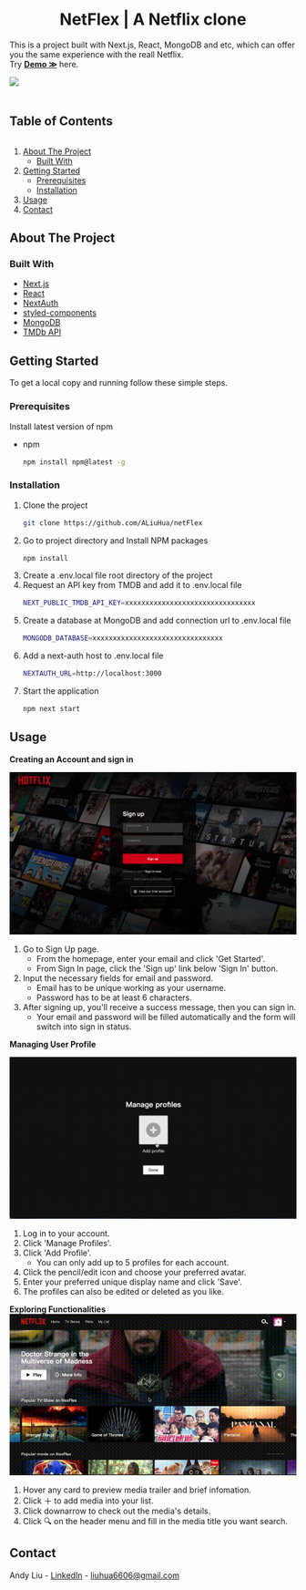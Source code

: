 <h1 align="center">NetFlex | A Netflix clone</h1>

<div>

  <p >This is a project built with Next.js, React, MongoDB and etc, which can offer you the same experience with the reall Netflix. 
  <br />Try <a     href="https://net-media.vercel.app/"><strong>Demo ≫</strong></a> here.</p>
  
  <img src="https://github.com/ALiuHua/andy-portfolio/blob/main/public/images/netflex/netflex.gif">
 
  <br/>
  <br/>
</div>

<h2 style="display:inline-block">Table of Contents</h2>
<ol>
  <li>
    <a href="#about-the-project">About The Project</a>
    <ul>
      <li><a href="#built-with">Built With</a></li>
    </ul>
  </li>
  <li>
    <a href="#getting-started">Getting Started</a>
    <ul>
      <li><a href="#prerequisites">Prerequisites</a></li>
      <li><a href="#installation">Installation</a></li>
    </ul>
  </li>
  <li><a href="#usage">Usage</a></li>
  <li><a href="#contact">Contact</a></li>
</ol>

## About The Project

### Built With

- [Next.js](https://nextjs.org/)
- [React](https://reactjs.org/)
- [NextAuth](https://next-auth.js.org/)
- [styled-components](https://styled-components.com/)
- [MongoDB](https://www.mongodb.com/)
- [TMDb API](https://www.themoviedb.org/)

## Getting Started

To get a local copy and running follow these simple steps.

### Prerequisites

Install latest version of npm

- npm
  ```sh
  npm install npm@latest -g
  ```

### Installation

1. Clone the project
   ```sh
   git clone https://github.com/ALiuHua/netFlex
   ```
2. Go to project directory and Install NPM packages
   ```sh
   npm install
   ```
3. Create a .env.local file root directory of the project
4. Request an API key from TMDB and add it to .env.local file
   ```sh
   NEXT_PUBLIC_TMDB_API_KEY=xxxxxxxxxxxxxxxxxxxxxxxxxxxxxxxx
   ```
5. Create a database at MongoDB and add connection url to .env.local file
   ```sh
   MONGODB_DATABASE=xxxxxxxxxxxxxxxxxxxxxxxxxxxxxxxx
   ```
6. Add a next-auth host to .env.local file
   ```sh
   NEXTAUTH_URL=http://localhost:3000
   ```
7. Start the application
   ```sh
   npm next start
   ```

## Usage

**Creating an Account and sign in**

![](https://github.com/ALiuHua/andy-portfolio/blob/main/public/images/netflex/signup.gif)

1. Go to Sign Up page.
   - From the homepage, enter your email and click 'Get Started'.
   - From Sign In page, click the 'Sign up' link below 'Sign In' button.
2. Input the necessary fields for email and password.
   - Email has to be unique working as your username.
   - Password has to be at least 6 characters.
3. After signing up, you'll receive a success message, then you can sign in.
   - Your email and password will be filled automatically and the form will switch into sign in status.

**Managing User Profile**

![](https://github.com/ALiuHua/andy-portfolio/blob/main/public/images/netflex/add_profile.gif)

1. Log in to your account.
2. Click 'Manage Profiles'.
3. Click 'Add Profile'.
   - You can only add up to 5 profiles for each account.
4. Click the pencil/edit icon and choose your preferred avatar.
5. Enter your preferred unique display name and click 'Save'.
6. The profiles can also be edited or deleted as you like.

**Exploring Functionalities**
![](https://github.com/ALiuHua/andy-portfolio/blob/main/public/images/netflex/card.gif)

1. Hover any card to preview media trailer and brief infomation.
2. Click ＋ to add media into your list.
3. Click downarrow to check out the media's details.
4. Click 🔍 on the header menu and fill in the media title you want search.

## Contact

Andy Liu - [LinkedIn](https://www.linkedin.com/in/andyliu-dev/) - liuhua6606@gmail.com

<!-- NEXT_PUBLIC_TMDB_API_KEY=75d815a7423ee9ff009585239a370212
MONGODB_DATABASE=mongodb+srv://andyleo:liuhua6606@netflexcluster.cip9u.mongodb.net/netflex?retryWrites=true&w=majority
NEXTAUTH_URL=http://localhost:3000
NEXTAUTH_SECRET=ef394c2e5d14b68e30bf4af41fb37986
NEXT_PUBLIC_TRIAL_ACCOUNT_PASSWORD=lh2606 -->
